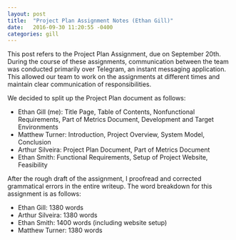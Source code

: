 ```yaml
---
layout: post
title:  "Project Plan Assignment Notes (Ethan Gill)"
date:   2016-09-30 11:20:55 -0400
categories: gill
---
```


This post refers to the Project Plan Assignment, due on September 20th.
During the course of these assignments, communication between the team was conducted primarily over Telegram, an instant messaging application. This allowed our team to work on the assignments at different times and maintain clear communication of responsibilities.

We decided to split up the Project Plan document as follows:

- Ethan Gill (me): Title Page, Table of Contents, Nonfunctional Requirements, Part of Metrics Document, Development and Target Environments
- Matthew Turner: Introduction, Project Overview, System Model, Conclusion
- Arthur Silveira: Project Plan Document, Part of Metrics Document
- Ethan Smith: Functional Requirements, Setup of Project Website, Feasibility

After the rough draft of the assignment, I proofread and corrected grammatical errors in the entire writeup.
The word breakdown for this assignment is as follows:

- Ethan Gill: 1380 words
- Arthur Silveira: 1380 words
- Ethan Smith: 1400 words (including website setup)
- Matthew Turner: 1380 words
